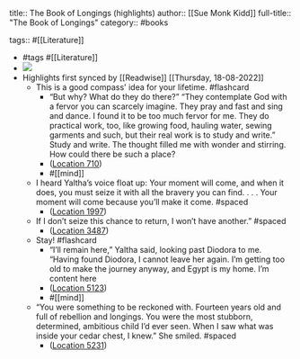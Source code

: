title:: The Book of Longings (highlights)
author:: [[Sue Monk Kidd]]
full-title:: "The Book of Longings"
category:: #books

tags:: #[[Literature]]

- #tags #[[Literature]]
- ![](https://m.media-amazon.com/images/I/91UOcYn3bKL._SY160.jpg)
- Highlights first synced by [[Readwise]] [[Thursday, 18-08-2022]]
	- This is a good compass' idea for your lifetime. #flashcard
		- “But why? What do they do there?” “They contemplate God with a fervor you can scarcely imagine. They pray and fast and sing and dance. I found it to be too much fervor for me. They do practical work, too, like growing food, hauling water, sewing garments and such, but their real work is to study and write.” Study and write. The thought filled me with wonder and stirring. How could there be such a place?
		- ([Location 710](https://readwise.io/to_kindle?action=open&asin=B07Z4LLBQ4&location=710))
		- #[[mind]]
	- I heard Yaltha’s voice float up: Your moment will come, and when it does, you must seize it with all the bravery you can find. . . . Your moment will come because you’ll make it come. #spaced
		- ([Location 1997](https://readwise.io/to_kindle?action=open&asin=B07Z4LLBQ4&location=1997))
	- If I don’t seize this chance to return, I won’t have another.” #spaced
		- ([Location 3487](https://readwise.io/to_kindle?action=open&asin=B07Z4LLBQ4&location=3487))
	- Stay! #flashcard
		- “I’ll remain here,” Yaltha said, looking past Diodora to me. “Having found Diodora, I cannot leave her again. I’m getting too old to make the journey anyway, and Egypt is my home. I’m content here
		- ([Location 5123](https://readwise.io/to_kindle?action=open&asin=B07Z4LLBQ4&location=5123))
		- #[[mind]]
	- “You were something to be reckoned with. Fourteen years old and full of rebellion and longings. You were the most stubborn, determined, ambitious child I’d ever seen. When I saw what was inside your cedar chest, I knew.” She smiled. #spaced
		- ([Location 5231](https://readwise.io/to_kindle?action=open&asin=B07Z4LLBQ4&location=5231))